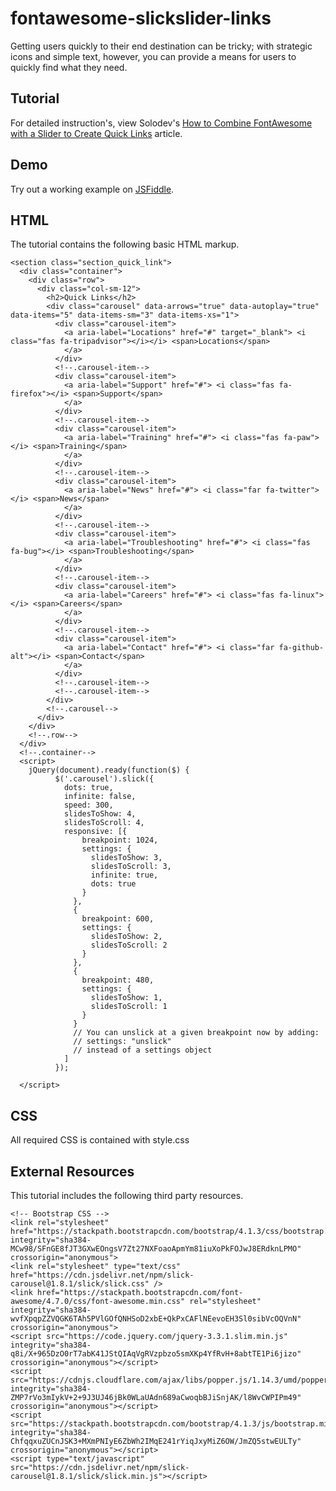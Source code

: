 # fontawesome-slickslider-links
Getting users quickly to their end destination can be tricky; with strategic icons and simple text, however, you can provide a means for users to quickly find what they need.

## Tutorial
For detailed instruction's, view Solodev's [How to Combine FontAwesome with a Slider to Create Quick Links](https://www.solodev.com/blog/web-design/how-to-combine-fontawesome-with-a-slider-to-create-quick-links.stml) article.

## Demo
  		  
Try out a working example on [JSFiddle](https://jsfiddle.net/solodev/mcyhk6wd/3/).

## HTML

The tutorial contains the following basic HTML markup.

```
<section class="section_quick_link">
  <div class="container">
    <div class="row">
      <div class="col-sm-12">
        <h2>Quick Links</h2>
        <div class="carousel" data-arrows="true" data-autoplay="true" data-items="5" data-items-sm="3" data-items-xs="1">
          <div class="carousel-item">
            <a aria-label="Locations" href="#" target="_blank"> <i class="fas fa-tripadvisor"></i></i> <span>Locations</span>
            </a>
          </div>
          <!--.carousel-item-->
          <div class="carousel-item">
            <a aria-label="Support" href="#"> <i class="fas fa-firefox"></i> <span>Support</span>
            </a>
          </div>
          <!--.carousel-item-->
          <div class="carousel-item">
            <a aria-label="Training" href="#"> <i class="fas fa-paw"></i> <span>Training</span>
            </a>
          </div>
          <!--.carousel-item-->
          <div class="carousel-item">
            <a aria-label="News" href="#"> <i class="far fa-twitter"></i> <span>News</span>
            </a>
          </div>
          <!--.carousel-item-->
          <div class="carousel-item">
            <a aria-label="Troubleshooting" href="#"> <i class="fas fa-bug"></i> <span>Troubleshooting</span>
            </a>
          </div>
          <!--.carousel-item-->
          <div class="carousel-item">
            <a aria-label="Careers" href="#"> <i class="fas fa-linux"></i> <span>Careers</span>
            </a>
          </div>
          <!--.carousel-item-->
          <div class="carousel-item">
            <a aria-label="Contact" href="#"> <i class="far fa-github-alt"></i> <span>Contact</span>
            </a>
          </div>
          <!--.carousel-item-->
          <!--.carousel-item-->
        </div>
        <!--.carousel-->
      </div>
    </div>
    <!--.row-->
  </div>
  <!--.container-->
  <script>
    jQuery(document).ready(function($) {
          $('.carousel').slick({
            dots: true,
            infinite: false,
            speed: 300,
            slidesToShow: 4,
            slidesToScroll: 4,
            responsive: [{
                breakpoint: 1024,
                settings: {
                  slidesToShow: 3,
                  slidesToScroll: 3,
                  infinite: true,
                  dots: true
                }
              },
              {
                breakpoint: 600,
                settings: {
                  slidesToShow: 2,
                  slidesToScroll: 2
                }
              },
              {
                breakpoint: 480,
                settings: {
                  slidesToShow: 1,
                  slidesToScroll: 1
                }
              }
              // You can unslick at a given breakpoint now by adding:
              // settings: "unslick"
              // instead of a settings object
            ]
          });

  </script>

```

## CSS
All required CSS is contained with style.css

## External Resources
This tutorial includes the following third party resources.

```
<!-- Bootstrap CSS -->
<link rel="stylesheet" href="https://stackpath.bootstrapcdn.com/bootstrap/4.1.3/css/bootstrap.min.css" integrity="sha384-MCw98/SFnGE8fJT3GXwEOngsV7Zt27NXFoaoApmYm81iuXoPkFOJwJ8ERdknLPMO" crossorigin="anonymous">
<link rel="stylesheet" type="text/css" href="https://cdn.jsdelivr.net/npm/slick-carousel@1.8.1/slick/slick.css" />
<link href="https://stackpath.bootstrapcdn.com/font-awesome/4.7.0/css/font-awesome.min.css" rel="stylesheet" integrity="sha384-wvfXpqpZZVQGK6TAh5PVlGOfQNHSoD2xbE+QkPxCAFlNEevoEH3Sl0sibVcOQVnN" crossorigin="anonymous">
<script src="https://code.jquery.com/jquery-3.3.1.slim.min.js" integrity="sha384-q8i/X+965DzO0rT7abK41JStQIAqVgRVzpbzo5smXKp4YfRvH+8abtTE1Pi6jizo" crossorigin="anonymous"></script>
<script src="https://cdnjs.cloudflare.com/ajax/libs/popper.js/1.14.3/umd/popper.min.js" integrity="sha384-ZMP7rVo3mIykV+2+9J3UJ46jBk0WLaUAdn689aCwoqbBJiSnjAK/l8WvCWPIPm49" crossorigin="anonymous"></script>
<script src="https://stackpath.bootstrapcdn.com/bootstrap/4.1.3/js/bootstrap.min.js" integrity="sha384-ChfqqxuZUCnJSK3+MXmPNIyE6ZbWh2IMqE241rYiqJxyMiZ6OW/JmZQ5stwEULTy" crossorigin="anonymous"></script>
<script type="text/javascript" src="https://cdn.jsdelivr.net/npm/slick-carousel@1.8.1/slick/slick.min.js"></script>
```
